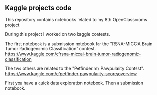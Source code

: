 ## **Kaggle projects code**

This repository contains notebooks related to my 8th OpenClassrooms project.

During this project I worked on two kaggle contests.

The first notebook is a submission notebook for the "RSNA-MICCIA Brain Tumor
Radiogenomic Classification" contest.
https://www.kaggle.com/c/rsna-miccai-brain-tumor-radiogenomic-classification

The two others are related to the "Petfinder.my Pawpularity Contest".
https://www.kaggle.com/c/petfinder-pawpularity-score/overview

First you have a quick data exploration notebook. Then a submission notebook.




